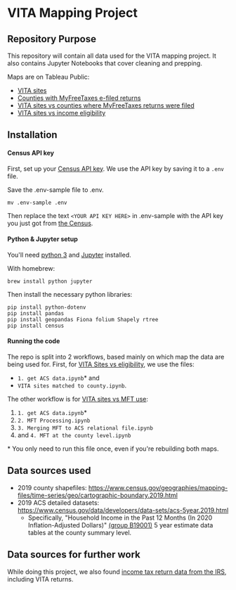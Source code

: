 # VITA Mapping Project

## Repository Purpose
This repository will contain all data used for the VITA mapping project. It also contains Jupyter Notebooks that cover cleaning and prepping.

Maps are on Tableau Public:

* [VITA sites](https://public.tableau.com/views/VITAsitedensity/Sheet1?:language=en-US&:display_count=n&:origin=viz_share_link)
* [Counties with MyFreeTaxes e-filed returns](https://public.tableau.com/views/MFTreturns-2019/Sheet1?:language=en-US&:display_count=n&:origin=viz_share_link)
* [VITA sites vs counties where MyFreeTaxes returns were filed](https://public.tableau.com/app/profile/rebecca.ackerman3047/viz/MFTe-returnlocationsvsVITAsites/VITALocationsComparedwithCountieswithMyFreeTaxesReturns)
* [VITA sites vs income eligibility](https://public.tableau.com/views/VITASiteLocationsComparedwithAnnualHouseholdIncome/Dashboard1?:language=en-US&:display_count=n&:origin=viz_share_link)

## Installation

#### Census API key
First, set up your [Census API key](https://api.census.gov/data/key_signup.html). We use the API key by saving it to a `.env` file.

Save the .env-sample file to .env.
```
mv .env-sample .env
```

Then replace the text `<YOUR API KEY HERE>` in .env-sample with the API key you just got from [the Census](https://api.census.gov/data/key_signup.html).

#### Python & Jupyter setup
You'll need [python 3](https://www.python.org/) and [Jupyter](https://jupyter.org/) installed.

With homebrew:
```
brew install python jupyter
```

Then install the necessary python libraries:

```
pip install python-dotenv
pip install pandas
pip install geopandas Fiona folium Shapely rtree
pip install census
``` 

#### Running the code
The repo is split into 2 workflows, based mainly on which map the data are being used for. First, for [VITA Sites vs eligibility](https://public.tableau.com/views/VITAsites/Dashboard2?:language=en-US&:display_count=n&:origin=viz_share_link), we use the files:
* `1. get ACS data.ipynb`* and
* `VITA sites matched to county.ipynb`.

The other workflow is for [VITA sites vs MFT use](https://public.tableau.com/views/MFTe-returnlocationsvsVITAsites/VITALocationsComparedwithCountieswithMyFreeTaxesReturns?:language=en-US&:display_count=n&:origin=viz_share_link):

1. `1. get ACS data.ipynb`*
2. `2. MFT Processing.ipynb`
3. `3. Merging MFT to ACS relational file.ipynb`
4.  and `4. MFT at the county level.ipynb`

\* You only need to run this file once, even if you're rebuilding both maps.

## Data sources used

* 2019 county shapefiles: https://www.census.gov/geographies/mapping-files/time-series/geo/cartographic-boundary.2019.html
* 2019 ACS detailed datasets: https://www.census.gov/data/developers/data-sets/acs-5year.2019.html
  * Specifically, "Household Income in the Past 12 Months (In 2020 Inflation-Adjusted Dollars)" [(group B19001)](https://api.census.gov/data/2019/acs/acs5/groups/B19001.html) 5 year estimate data tables at the county summary level.

## Data sources for further work
While doing this project, we also found [income tax return data from the IRS](https://www.irs.gov/statistics/soi-tax-stats-individual-income-tax-return-form-1040-statistics), including VITA returns.
